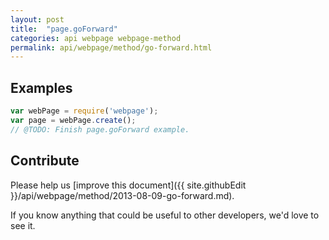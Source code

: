 ```yaml
---
layout: post
title:  "page.goForward"
categories: api webpage webpage-method
permalink: api/webpage/method/go-forward.html
---
```


## Examples

```javascript
var webPage = require('webpage');
var page = webPage.create();
// @TODO: Finish page.goForward example.
```

## Contribute

Please help us [improve this document]({{ site.githubEdit }}/api/webpage/method/2013-08-09-go-forward.md).

If you know anything that could be useful to other developers, we'd love to see it.


